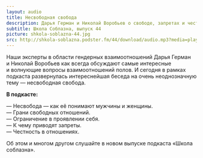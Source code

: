 ```yaml
---
layout: audio
title: Несвободная свобода
description: Дарья Герман и Николай Воробьев о свободе, запретах и честных отношениях в новом выпуске подкаста «Школа соблазна».
subtitle: Школа Соблазна, выпуск 44
picture: shkola-soblazna-44.jpg
src: http://shkola-soblazna.podster.fm/44/download/audio.mp3?media=player
---
```


Наши эксперты в области гендерных взаимоотношений Дарья Герман и Николай Воробьев как всегда обсуждают самые интересные и волнующие вопросы взаимоотношений полов. И сегодня в рамках подкаста развернулась интереснейшая беседа на очень неоднозначную тему — несвободная свобода.  

**В подкасте:**

— Несвобода — как её понимают мужчины и женщины.  
— Грани свободных отношений.  
— Ограничение в проявлении себя.  
— К чему приводят запреты.  
— Честность в отношениях.   

Об этом и многом другом слушайте в новом выпуске подкаста «Школа соблазна».
